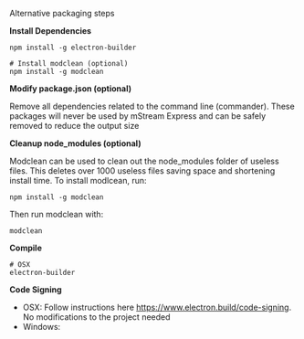 Alternative packaging steps

**Install Dependencies**

```shell
npm install -g electron-builder

# Install modclean (optional)
npm install -g modclean
```

**Modify package.json (optional)**

Remove all dependencies related to the command line (commander).  These packages will never be used by mStream Express and can be safely removed to reduce the output size

**Cleanup node_modules (optional)**

Modclean can be used to clean out the node_modules folder of useless files.  This deletes over 1000 useless files saving space and shortening install time.  To install modlcean, run:

```
npm install -g modclean
```

Then run modclean with:

```
modclean
```

**Compile**

```shell
# OSX
electron-builder
```

**Code Signing**

* OSX: Follow instructions here https://www.electron.build/code-signing.  No modifications to the project needed
* Windows: